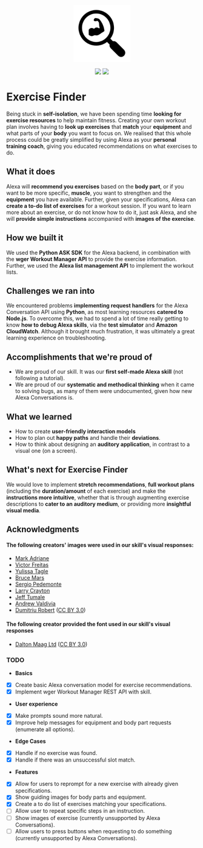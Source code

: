 <p align="center">
 <img src="/docs/Icon.png" width="150" height="150" >
</p> 

<p align="center">
 <a href="https://travis-ci.com/alexandrapurcarea/exercise-finder" alt="Build Status">
     <img src="https://travis-ci.com/alexandrapurcarea/exercise-finder.svg?branch=master" /></a>
  <a href="/LICENSE">
     <img src="https://img.shields.io/github/license/alexandrapurcarea/exercise-finder" /></a>
</p> 

# Exercise Finder
Being stuck in **self-isolation**, we have been spending time **looking for exercise resources** to help maintain fitness. Creating your own workout plan involves having to **look up exercises** that **match** your **equipment** and what parts of your **body** you want to focus on. We realised that this whole process could be greatly simplified by using Alexa as your **personal training coach**, giving you educated recommendations on what exercises to do. 

## What it does
Alexa will **recommend you exercises** based on the **body part**, or if you want to be more specific, **muscle**, you want to strengthen and the **equipment** you have available. Further, given your specifications, Alexa can **create a to-do list of exercises** for a workout session. If you want to learn more about an exercise, or do not know how to do it, just ask Alexa, and she will **provide simple instructions** accompanied with **images of the exercise**. 

## How we built it
We used the **Python ASK SDK** for the Alexa backend, in combination with the **wger Workout Manager API** to provide the exercise information. Further, we used the **Alexa list management API** to implement the workout lists.

## Challenges we ran into
We encountered problems **implementing request handlers** for the Alexa Conversation API using **Python**, as most learning resources **catered to Node.js**. To overcome this, we had to spend a lot of time really getting to know **how to debug Alexa skills**, via the **test simulator** and **Amazon CloudWatch**. Although it brought much frustration, it was ultimately a great learning experience on troubleshooting.

## Accomplishments that we're proud of
- We are proud of our skill. It was our **first self-made Alexa skill** (not following a tutorial).
- We are proud of our **systematic and methodical thinking** when it came to solving bugs, as many of them were undocumented, given how new Alexa Conversations is.

## What we learned
- How to create **user-friendly interaction models**
- How to plan out **happy paths** and handle their **deviations**.
- How to think about designing an **auditory application**, in contrast to a visual one (on a screen). 

## What's next for Exercise Finder
We would love to implement **stretch recommendations**, **full workout plans** (including the **duration/amount** of each exercise) and make the **instructions more intuitive**, whether that is through augmenting exercise descriptions to **cater to an auditory medium**, or providing more **insightful visual media**.

## Acknowledgments
#### The following creators' images were used in our skill's visual responses:
- [Mark Adriane](https://unsplash.com/photos/xQghSLXYD3M)
- [Victor Freitas](https://unsplash.com/photos/WvDYdXDzkhs)
- [Yulissa Tagle](https://unsplash.com/photos/2YCy6l14Opo)
- [Bruce Mars](https://unsplash.com/photos/gJtDg6WfMlQ)
- [Sergio Pedemonte](https://unsplash.com/photos/LqtHvyd80Mo)
- [Larry Crayton](https://unsplash.com/photos/ICwuKvw9QJk)
- [Jeff Tumale](https://unsplash.com/photos/bdIWJKLp98U)
- [Andrew Valdivia](https://unsplash.com/photos/0-A_G_XeUqc)
- [Dumitriu Robert](https://www.iconfinder.com/icons/3289577/fast_run_running_icon) ([CC BY 3.0](https://creativecommons.org/licenses/by/3.0/legalcode))

#### The following creator provided the font used in our skill's visual responses
- [Dalton Maag Ltd](https://www.onlinewebfonts.com/author/Dalton_Maag_Ltd) ([CC BY 3.0](https://creativecommons.org/licenses/by/3.0/legalcode))

### TODO
- **Basics**
 - [x] Create basic Alexa conversation model for exercise recommendations.
 - [x] Implement wger Workout Manager REST API with skill.
- **User experience**
 - [x] Make prompts sound more natural.
 - [x] Improve help messages for equipment and body part requests (enumerate all options).
- **Edge Cases**
 - [x] Handle if no exercise was found.
 - [x] Handle if there was an unsuccessful slot match.
- **Features**
 - [x] Allow for users to reprompt for a new exercise with already given specifications.
 - [x] Show guiding images for body parts and equipment.
 - [x] Create a to do list of exercises matching your specifications.
 - [ ] Allow user to repeat specific steps in an instruction.
 - [ ] Show images of exercise (currently unsupported by Alexa Conversations).
 - [ ] Allow users to press buttons when requesting to do something (currently unsupported by Alexa Conversations).
